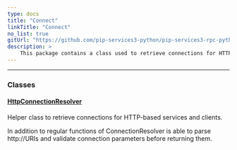 ```yaml
---
type: docs
title: "Connect"
linkTitle: "Connect"
no_list: true
gitUrl: "https://github.com/pip-services3-python/pip-services3-rpc-python"
description: >
    This package contains a class used to retrieve connections for HTTP-based services and clients.
---
```

---

<div class="module-body"> 

### Classes

#### [HttpConnectionResolver](http_connection_resolver)
Helper class to retrieve connections for HTTP-based services and clients.

In addition to regular functions of ConnectionResolver is able to parse http://URIs
and validate connection parameters before returning them.

</div>
